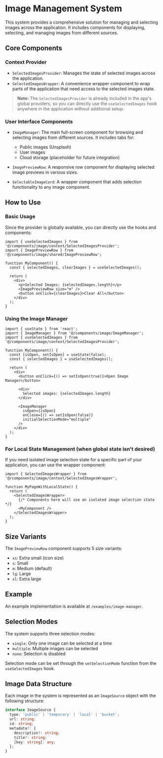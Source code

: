# Image Management System

This system provides a comprehensive solution for managing and selecting images across the application. It includes components for displaying, selecting, and managing images from different sources.

## Core Components

### Context Provider

- `SelectedImagesProvider`: Manages the state of selected images across the application.
- `SelectedImagesWrapper`: A convenience wrapper component to wrap parts of the application that need access to the selected images state.

> **Note:** The `SelectedImagesProvider` is already included in the app's global providers, so you can directly use the `useSelectedImages` hook anywhere in the application without additional setup.

### User Interface Components

- `ImageManager`: The main full-screen component for browsing and selecting images from different sources. It includes tabs for:
  - Public images (Unsplash)
  - User images
  - Cloud storage (placeholder for future integration)

- `ImagePreviewRow`: A responsive row component for displaying selected image previews in various sizes.

- `SelectableImageCard`: A wrapper component that adds selection functionality to any image component.

## How to Use

### Basic Usage

Since the provider is globally available, you can directly use the hooks and components:

```tsx
import { useSelectedImages } from '@/components/image/context/SelectedImagesProvider';
import { ImagePreviewRow } from '@/components/image/shared/ImagePreviewRow';

function MyComponent() {
  const { selectedImages, clearImages } = useSelectedImages();
  
  return (
    <div>
      <p>Selected Images: {selectedImages.length}</p>
      <ImagePreviewRow size="m" />
      <button onClick={clearImages}>Clear All</button>
    </div>
  );
}
```

### Using the Image Manager

```tsx
import { useState } from 'react';
import { ImageManager } from '@/components/image/ImageManager';
import { useSelectedImages } from '@/components/image/context/SelectedImagesProvider';

function MyComponent() {
  const [isOpen, setIsOpen] = useState(false);
  const { selectedImages } = useSelectedImages();
  
  return (
    <div>
      <button onClick={() => setIsOpen(true)}>Open Image Manager</button>
      
      <div>
        Selected images: {selectedImages.length}
      </div>
      
      <ImageManager 
        isOpen={isOpen} 
        onClose={() => setIsOpen(false)} 
        initialSelectionMode="multiple" 
      />
    </div>
  );
}
```

### For Local State Management (when global state isn't desired)

If you need isolated image selection state for a specific part of your application, you can use the wrapper component:

```tsx
import { SelectedImagesWrapper } from '@/components/image/context/SelectedImagesWrapper';

function MyPageWithLocalState() {
  return (
    <SelectedImagesWrapper>
      {/* Components here will use an isolated image selection state */}
      <MyComponent />
    </SelectedImagesWrapper>
  );
}
```

## Size Variants

The `ImagePreviewRow` component supports 5 size variants:

- `xs`: Extra small (icon size)
- `s`: Small
- `m`: Medium (default)
- `lg`: Large
- `xl`: Extra large

## Example

An example implementation is available at `/examples/image-manager`.

## Selection Modes

The system supports three selection modes:

- `single`: Only one image can be selected at a time
- `multiple`: Multiple images can be selected
- `none`: Selection is disabled

Selection mode can be set through the `setSelectionMode` function from the `useSelectedImages` hook.

## Image Data Structure

Each image in the system is represented as an `ImageSource` object with the following structure:

```typescript
interface ImageSource {
  type: 'public' | 'temporary' | 'local' | 'bucket';
  url: string;
  id: string;
  metadata?: {
    description?: string;
    title?: string;
    [key: string]: any;
  };
}
``` 